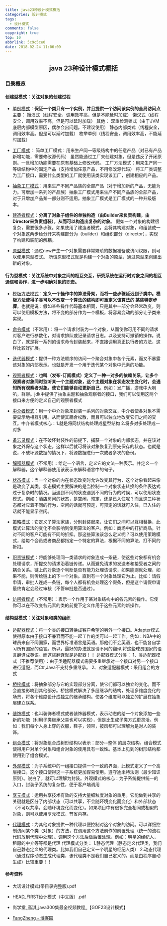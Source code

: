 ```yaml
---
title: java23种设计模式概括
categories: 设计模式
tags:
  - 设计模式
comments: false
copyright: true
top: 10
abbrlink: 5c9c5ce0
date: 2018-02-24 11:06:09
---
```


## <center>java 23种设计模式概括</ceter>

### 目录概览

#### 创建型模式：关注对象的创建过程

* [单例模式](http://www.cnblogs.com/meet/p/5116398.html)：**保证一个类只有一个实例，并且提供一个访问该实例的全局访问点**
主要：
饿汉式（线程安全，调用效率高，但是不能延时加载）
懒汉式（线程安全，调用效率不高，但是可以延时加载）
其他：
双重检测锁式（由于JVM底层内部模型原因，偶尔会出问题。不建议使用）
静态内部类式（线程安全，调用效率高。但是可以延时加载）
枚举单例（线程安全，调用效率高，不能延时加载）

* [工厂模式](http://www.cnblogs.com/meet/p/5116400.html)：
简单工厂模式：用来生产同一等级结构中的任意产品（对已有产品新增功能，需要修改源代码）
虽然能通过工厂来创建对象，但是违反了开闭原则。一旦增加功能需要在原有基础上修改代码。
工厂方法模式：用来生产同一等级结构中的固定产品（支持增加任意产品，不用修改源代码）
将工厂类调整为工厂接口，需要什么类型的工厂就使用该类实现该工厂，创建相应的产品。

* [抽象工厂模式](http://www.cnblogs.com/meet/p/5116400.html)：用来生产不同产品族的全部产品（对于增加新的产品，无能为力。可增加一系列的产品族）抽象工厂模式用来生产不同产品族的全部产品，对于只增加产品某一部分则不适用。抽象工厂模式是工厂模式的一种升级版本。

* [建造者​模式](http://www.cnblogs.com/meet/p/5116401.html)：**分离了对象子组件的单独构造（由Builder来负责构建，由Director来负责组装），从而可以构造出复杂的对象**。
假如一个对象的构建很复杂，需要很多步骤。如果使用了建造者模式，会将其构建对象，和组装成一个对象这两步给分开来构建部分为（builder）和组织部分（director），实现了构建和装配的解耦。
<!--more-->

* [原型模式](http://www.cnblogs.com/meet/p/5116404.html)：通过new产生一个对象需要非常繁琐的数据准备或访问权限，则可以使用原型模式。
所谓原型模式就是构建一个对象的原型，通过原型来创建出新的对象。

#### 行为型模式：关注系统中对象之间的相互交互，研究系统在运行时对象之间的相互通信和协作，进一步明确对象的职责。

* [模板方法模式](http://www.cnblogs.com/meet/p/5116417.html)：**定义一个操作中的算法骨架，而将一些步骤延迟到子类中。模板方法使得子类可以不改变一个算法的结构即可重定义该算法的
某些特定步骤**。也就是说：假如某些操作代码基本相同，只是其中一部分会经常改变，则可以使用模板方法，将不变的部分作为一个模板，将容易变动的部分让子类来实现。

* [命令模式](http://www.cnblogs.com/meet/p/5116430.html)（不常用）：将一个请求封装为一个对象，从而使你可用不同的请求对客户进行参数化，对请求排队或记录请求日志。以及支持可撤销的操作。说白了，就是将一系列的请求命令封装起来，不直接调用真正执行者的方法，这样比较好扩展。

* [迭代器模式](http://www.cnblogs.com/meet/p/5116437.html)：提供一种方法顺序的访问一个聚合对象中各个元素，而又不暴露该对象的内部表示。也就是开发一个用于迭代某个对象中元素的功能。

* [观察者模式](http://www.cnblogs.com/meet/p/5116411.html)：**也叫（发布-订阅模式）定义了一种一对多的依赖关系，让多个观察者对象同时监听某一个主题对象，这个主题对象在状态发生变化时，会通知所有观察者对象。使它们能够自动更新自己**。例如：发广播，游戏中大喇叭，群聊。jdk中提供了抽象主题和抽象观察者的接口，我们可以使用这两个接口来方便的定义自己的观察者模式

* [中介者模式](http://www.cnblogs.com/meet/p/5116432.html)：用一个中介对象来封装一系列的对象交互，中介者使各对象不需要显示地相互引用。从而使其耦合松散，而且可以独立地改变它们之间的交互。中介者模式核心：1.就是将网状结构处理成星型结构 2.将多对多处理成一对多

* [备忘录模式](http://www.cnblogs.com/meet/p/5116407.html)：在不破坏封装性的前提下，捕获一个对象的内部状态，并在该对象之外保存这个状态。这样以后就可将该对象恢复到原先保存的状态。也就是说，不破坏源数据的情况下，将源数据进行一次或者多次的备份。

* [解释器模式](http://www.cnblogs.com/meet/p/5116424.html)（不常用）：给定一个语言，定义它的文法一种表示。并定义一个解释器，这个解释器使用该表示来解释语言中的句子。

* [状态模式](http://www.cnblogs.com/meet/p/5116415.html)：当一个对象的内在状态改变时允许改变其行为，这个对象看起来像是改变了其类。状态模式主要解决的是当控制一个对象状态转换的条件表达式过于复杂时的情况。当遇到不同的状态遇到不同的行为的时候，可以使用状态模式。例如：酒店房间的状态，是空闲，预定，还是已入住呢？而且这三种状态都对应着不同的行为，空闲的话就可预定，可预定的话就可入住，已入住的话就不能显示空闲。

* [策略模式](http://www.cnblogs.com/meet/p/5116419.html)：它定义了算法家族，分别封装起来，让它们之间可以互相替换，此模式让算法的变化不会影响到使用算法的客户。例如：商场中的打折商品，针对不同的客户可能有不同的折扣。那这些算法该怎么定义呢？可以使用策略模式，给每个会员或者商品都指定一个特定的算法，根据不同的算法，打不同的折扣。

* [职责链模式](http://www.cnblogs.com/meet/p/5116440.html)：将能够处理同一类请求的对象连成一条链，使这些对象都有机会处理请求，所提交的请求沿着链传递。从而避免请求的发送者和接受者之间的耦合关系。链上的对象逐个判断是否有能力处理该请求，如果能则就处理，如果不能，则传给链上的下一个对象。直到有一个对象处理它为止。比如：请假申请，审批人连成一条链，每个人都有机会处理这个假条，但是这个请假申请最终肯定会经过审核（不管审批是否通过）。

* [访问者模式](http://www.cnblogs.com/meet/p/5116422.html)（不常用）：表示一个作用于某对象结构中的各元素的操作。它使你可以在不改变各元素的类的前提下定义作用于这些元素的新操作。

#### 结构型模式：关注对象和类的组织

* [适配器模式](http://www.cnblogs.com/meet/p/5116467.html)：将一个类的接口转换成客户希望的另外一个接口。Adapter模式使得原本由于接口不兼容而不能一起工作的类可以一起工作。例如：NBA中的球员来自不同国家，而世界标准语言是英语。那他们不会英语，也不能各自学习所有国家的语言。所以，最好的办法就是请不同的翻译,将这些球员国家的语言翻译成英语。而这些翻译就是适配器！！
适配器模式分类：
1、类适配器模式（不推荐使用）：由于类适配器模式需要多重继承对一个接口对另一个接口进行适配，而C#,Java不支持多重继承。
2、对象适配器模式：采用组合的方式

* [桥接模式](http://www.cnblogs.com/meet/p/5116458.html)：将抽象部分与它的实现部分分离，使它们都可以独立的变化。而不会直接影响到其他部分。桥接模式解决了多层继承的结构，处理多维度变化的场景，将各个维度设计成独立的继承结构。使各个维度可以独立的扩展在抽象层建立联系。

* [装饰模式](http://www.cnblogs.com/meet/p/5116450.html)：也叫装饰者模式或者装饰器模式，表示动态的给一个对象添加一些新的功能（利用子类继承父类也可以实现），但是比生成子类方式更灵活。例如：我们每个人身上穿的衣服，鞋子，领带，披风都可以理解为是对人的装饰。

* [组合模式](http://www.cnblogs.com/meet/p/5116455.html)：将对象组合成树形结构以表示：部分--整体 的层次结构。组合模式使得用户对单个对象和组合对象的使用具有一致性。基本上见到的树形结构都使用到了组合模式。

* [外观模式](http://www.cnblogs.com/meet/p/5116447.html)：为子系统中的一组接口提供一个一致的界面，此模式定义了一个高层接口。这个接口使得这一子系统更加容易使用。遵守迪米特法则（最少知识原则）。说白了，就可以理解为封装。外观模式的核心：为子系统提供统一的入口，封装子系统的复杂性，便于客户端调用

* [享元模式](http://www.cnblogs.com/meet/p/5116445.html)：运用共享技术有效的支持大量细粒度对象的重用。它能做到共享的关键就是区分了内部状态（可以共享，不会随环境变化而变化）和外部状态（不可以共享，会随环境变化而变化）。如果项目中有很多完全相同或相似的对象，则可以使用享元模式，节省内存。

* [代理模式](http://www.cnblogs.com/meet/p/5116464.html)：为其他对象提供一种代理以便控制对这个对象的访问。可以详细控制访问某个类（对象）的方法，在调用这个方法前作的前置处理（统一的流程代码放到代理中处理）。调用这个方法后做后置处理。例如：明星的经纪人，租房的中介等等都是代理
代理模式分类：
1.静态代理（静态定义代理类，我们自己静态定义的代理类。比如我们自己定义一个明星的经纪人类）
2.动态代理（通过程序动态生成代理类，该代理类不是我们自己定义的。而是由程序自动生成）比较重要！！

#### 参考资料

- 大话设计模式(带目录完整版).pdf

- HEAD_FIRST设计模式（中文版）.pdf

- 尚学堂_高淇_java300集最全视频教程_【GOF23设计模式】

- [FangZheng - 博客园](http://www.cnblogs.com/meet/p/5116504.html)